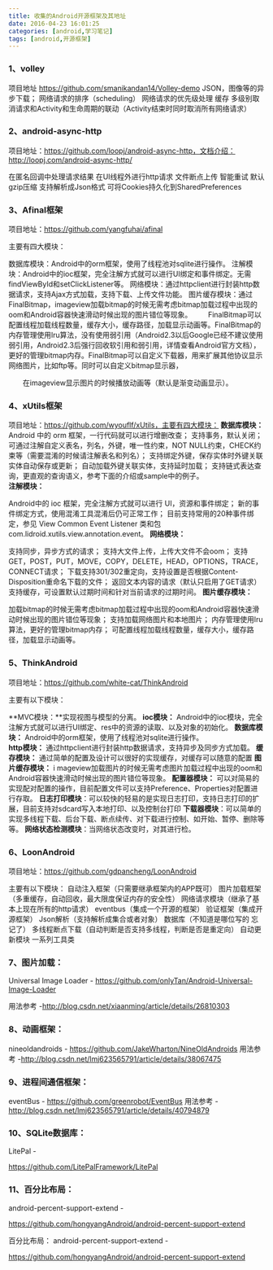 ```yaml
---
title: 收集的Android开源框架及其地址
date: 2016-04-23 16:01:25
categories: [android,学习笔记]
tags: [android,开源框架]
---
```

### 1、volley 
项目地址 https://github.com/smanikandan14/Volley-demo
JSON，图像等的异步下载；
网络请求的排序（scheduling）
网络请求的优先级处理
缓存
多级别取消请求和Activity和生命周期的联动（Activity结束时同时取消所有网络请求）
<!--more-->
### 2、android-async-http

项目地址：https://github.com/loopj/android-async-http，文档介绍：http://loopj.com/android-async-http/ 

在匿名回调中处理请求结果
在UI线程外进行http请求
文件断点上传
智能重试
默认gzip压缩
支持解析成Json格式
可将Cookies持久化到SharedPreferences
### 3、Afinal框架

项目地址：https://github.com/yangfuhai/afinal

主要有四大模块：

数据库模块：Android中的orm框架，使用了线程池对sqlite进行操作。
注解模块：Android中的ioc框架，完全注解方式就可以进行UI绑定和事件绑定。无需findViewById和setClickListener等。
网络模块：通过httpclient进行封装http数据请求，支持Ajax方式加载，支持下载、上传文件功能。
图片缓存模块：通过FinalBitmap，imageview加载bitmap的时候无需考虑bitmap加载过程中出现的oom和Android容器快速滑动时候出现的图片错位等现象。
　　FinalBitmap可以配置线程加载线程数量，缓存大小，缓存路径，加载显示动画等。FinalBitmap的内存管理使用lru算法，没有使用弱引用（Android2.3以后Google已经不建议使用弱引用，Android2.3后强行回收软引用和弱引用，详情查看Android官方文档），更好的管理bitmap内存。FinalBitmap可以自定义下载器，用来扩展其他协议显示网络图片，比如ftp等。同时可以自定义bitmap显示器，

　　在imageview显示图片的时候播放动画等（默认是渐变动画显示）。

### 4、xUtils框架

项目地址：https://github.com/wyouflf/xUtils，主要有四大模块：
**数据库模块：**
Android 中的 orm 框架，一行代码就可以进行增删改查；
支持事务，默认关闭；
可通过注解自定义表名，列名，外键，唯一性约束，NOT NULL约束，CHECK约束等（需要混淆的时候请注解表名和列名）；
支持绑定外键，保存实体时外键关联实体自动保存或更新；
自动加载外键关联实体，支持延时加载；
支持链式表达查询，更直观的查询语义，参考下面的介绍或sample中的例子。          
**注解模块：**

Android中的 ioc 框架，完全注解方式就可以进行 UI，资源和事件绑定；
新的事件绑定方式，使用混淆工具混淆后仍可正常工作；
目前支持常用的20种事件绑定，参见 View Common Event Listener 类和包com.lidroid.xutils.view.annotation.event。
**网络模块：**

支持同步，异步方式的请求；
支持大文件上传，上传大文件不会oom；
支持GET，POST，PUT，MOVE，COPY，DELETE，HEAD，OPTIONS，TRACE，CONNECT请求；
下载支持301/302重定向，支持设置是否根据Content-Disposition重命名下载的文件；
返回文本内容的请求（默认只启用了GET请求）支持缓存，可设置默认过期时间和针对当前请求的过期时间。
**图片缓存模块：**

加载bitmap的时候无需考虑bitmap加载过程中出现的oom和Android容器快速滑动时候出现的图片错位等现象；
支持加载网络图片和本地图片；
内存管理使用lru算法，更好的管理bitmap内存；
可配置线程加载线程数量，缓存大小，缓存路径，加载显示动画等。
### 5、ThinkAndroid

项目地址：https://github.com/white-cat/ThinkAndroid

主要有以下模块：

**MVC模块：**实现视图与模型的分离。
**ioc模块：** Android中的ioc模块，完全注解方式就可以进行UI绑定、res中的资源的读取、以及对象的初始化。 
**数据库模块：** Android中的orm框架，使用了线程池对sqlite进行操作。  
**http模块：** 通过httpclient进行封装http数据请求，支持异步及同步方式加载。
**缓存模块：** 通过简单的配置及设计可以很好的实现缓存，对缓存可以随意的配置
**图片缓存模块：** i mageview加载图片的时候无需考虑图片加载过程中出现的oom和Android容器快速滑动时候出现的图片错位等现象。
**配置器模块：** 可以对简易的实现配对配置的操作，目前配置文件可以支持Preference、Properties对配置进行存取。
**日志打印模块**：可以较快的轻易的是实现日志打印，支持日志打印的扩展，目前支持对sdcard写入本地打印、以及控制台打印
**下载器模块**：可以简单的实现多线程下载、后台下载、断点续传、对下载进行控制、如开始、暂停、删除等等。
**网络状态检测模块**：当网络状态改变时，对其进行检。
### 6、LoonAndroid

项目地址：https://github.com/gdpancheng/LoonAndroid

主要有以下模块：
自动注入框架（只需要继承框架内的APP既可）
图片加载框架（多重缓存，自动回收，最大限度保证内存的安全性）
网络请求模块（继承了基本上现在所有的http请求）
eventbus（集成一个开源的框架）
验证框架（集成开源框架）
Json解析（支持解析成集合或者对象）
数据库（不知道是哪位写的 忘记了）
多线程断点下载（自动判断是否支持多线程，判断是否是重定向）
自动更新模块
一系列工具类

### 7、图片加载：
 Universal Image Loader - https://github.com/onlyTan/Android-Universal-Image-Loader

用法参考 -http://blog.csdn.net/xiaanming/article/details/26810303


### 8、动画框架：
  nineoldandroids -  https://github.com/JakeWharton/NineOldAndroids
用法参考 -http://blog.csdn.net/lmj623565791/article/details/38067475


### 9、进程间通信框架：
   eventBus -  https://github.com/greenrobot/EventBus
用法参考 - http://blog.csdn.net/lmj623565791/article/details/40794879


### 10、SQLite数据库：
LitePal - 

https://github.com/LitePalFramework/LitePal



### 11、百分比布局：
android-percent-support-extend  -  

https://github.com/hongyangAndroid/android-percent-support-extend

百分比布局：
android-percent-support-extend  -  

https://github.com/hongyangAndroid/android-percent-support-extend